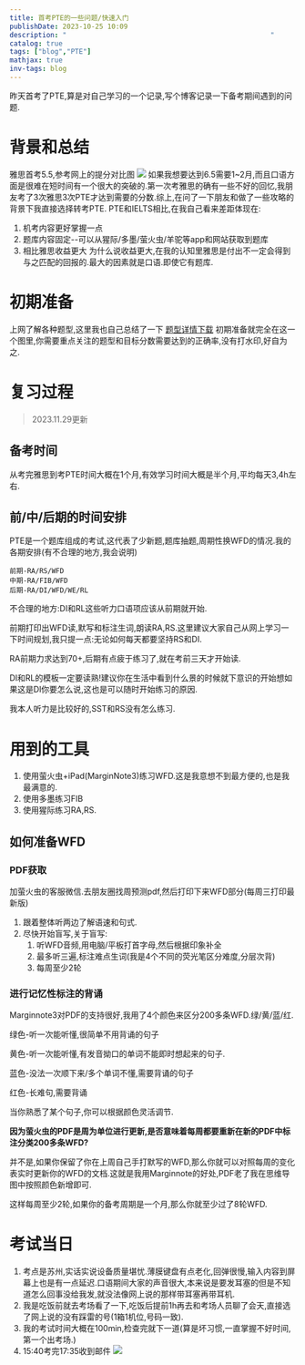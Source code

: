 ```yaml
---
title: 首考PTE的一些问题/快速入门
publishDate: 2023-10-25 10:09
description: "                                                  "
catalog: true
tags: ["blog","PTE"]
mathjax: true
inv-tags: blog
---
```

昨天首考了PTE,算是对自己学习的一个记录,写个博客记录一下备考期间遇到的问题.
# 背景和总结
雅思首考5.5,参考网上的提分对比图
![](https://cdn.jsdelivr.net/gh/A5yncX/img/images/202310251559599.png)
如果我想要达到6.5需要1~2月,而且口语方面是很难在短时间有一个很大的突破的.第一次考雅思的确有一些不好的回忆,我朋友考了3次雅思3次PTE才达到需要的分数.综上,在问了一下朋友和做了一些攻略的背景下我直接选择转考PTE.
PTE和IELTS相比,在我自己看来差距体现在:
1. 机考内容更好掌握一点
2. 题库内容固定--可以从猩际/多墨/萤火虫/羊驼等app和网站获取到题库
3. 相比雅思收益更大
为什么说收益更大,在我的认知里雅思是付出不一定会得到与之匹配的回报的.最大的因素就是口语.即使它有题库.
# 初期准备

上网了解各种题型,这里我也自己总结了一下
[题型详情下载](https://asyncx-bucket1.oss-cn-nanjing.aliyuncs.com/githubblog/PTE.png)
初期准备就完全在这一个图里,你需要重点关注的题型和目标分数需要达到的正确率,没有打水印,好自为之.
# 复习过程

> 2023.11.29更新
## 备考时间

从考完雅思到考PTE时间大概在1个月,有效学习时间大概是半个月,平均每天3,4h左右.

## 前/中/后期的时间安排
PTE是一个题库组成的考试,这代表了少新题,题库抽题,周期性换WFD的情况.我的各期安排(有不合理的地方,我会说明)

```
前期-RA/RS/WFD
中期-RA/FIB/WFD
后期-RA/DI/WFD/WE/RL
```
不合理的地方:DI和RL这些听力口语项应该从前期就开始.

前期打印出WFD读,默写和标注生词,朗读RA,RS.这里建议大家自己从网上学习一下时间规划,我只提一点:无论如何每天都要坚持RS和DI.

RA前期力求达到70+,后期有点疲于练习了,就在考前三天才开始读.

DI和RL的模板一定要读熟!建议你在生活中看到什么景的时候就下意识的开始想如果这是DI你要怎么说,这也是可以随时开始练习的原因.

我本人听力是比较好的,SST和RS没有怎么练习.
# 用到的工具
1. 使用萤火虫+iPad(MarginNote3)练习WFD.这是我意想不到最方便的,也是我最满意的.
2. 使用多墨练习FIB
3. 使用猩际练习RA,RS.

## 如何准备WFD
### PDF获取
加萤火虫的客服微信.去朋友圈找周预测pdf,然后打印下来WFD部分(每周三打印最新版)

1. 跟着整体听两边了解语速和句式.
2. 尽快开始盲写,关于盲写:
    1. 听WFD音频,用电脑/平板打首字母,然后根据印象补全
    2. 最多听三遍,标注难点生词(我是4个不同的荧光笔区分难度,分层次背)
    3. 每周至少2轮
### 进行记忆性标注的背诵
Marginnote3对PDF的支持很好,我用了4个颜色来区分200多条WFD.绿/黄/蓝/红.

绿色-听一次能听懂,很简单不用背诵的句子

黄色-听一次能听懂,有发音拗口的单词不能即时想起来的句子.

蓝色-没法一次顺下来/多个单词不懂,需要背诵的句子

红色-长难句,需要背诵

当你熟悉了某个句子,你可以根据颜色灵活调节.

**因为萤火虫的PDF是周为单位进行更新,是否意味着每周都要重新在新的PDF中标注分类200多条WFD?**

并不是,如果你保留了你在上周自己手打默写的WFD,那么你就可以对照每周的变化表实时更新你的WFD的文档.这就是我用Marginnote的好处,PDF老了我在思维导图中按照颜色新增即可.

这样每周至少2轮,如果你的备考周期是一个月,那么你就至少过了8轮WFD.


# 考试当日
1. 考点是苏州,实话实说设备质量堪忧.薄膜键盘有点老化,回弹很慢,输入内容到屏幕上也是有一点延迟.口语期间大家的声音很大,本来说是要发耳塞的但是不知道怎么回事没给我发,就没法像网上说的那样带耳塞再带耳机.
2. 我是吃饭前就去考场看了一下,吃饭后提前1h再去和考场人员聊了会天,直接选了网上说的没有踩雷的号(1箱1机位,号码一致).
3. 我的考试时间大概在100min,检查完就下一道(算是坏习惯,一直掌握不好时间,第一个出考场.)
4. 15:40考完17:35收到邮件
![](https://cdn.jsdelivr.net/gh/A5yncX/img/images/202310251656391.png)

